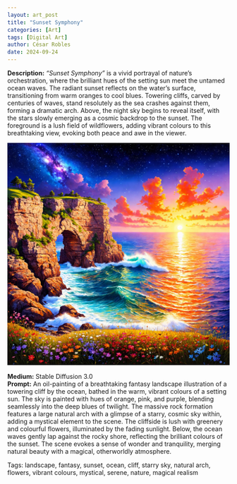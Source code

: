 ```yaml
---
layout: art_post
title: "Sunset Symphony"
categories: [Art]
tags: [Digital Art]
author: César Robles
date: 2024-09-24
---
```

**Description:** *“Sunset Symphony”* is a vivid portrayal of nature’s orchestration, where the brilliant hues of the setting sun meet the untamed ocean waves. The radiant sunset reflects on the water’s surface, transitioning from warm oranges to cool blues. Towering cliffs, carved by centuries of waves, stand resolutely as the sea crashes against them, forming a dramatic arch. Above, the night sky begins to reveal itself, with the stars slowly emerging as a cosmic backdrop to the sunset. The foreground is a lush field of wildflowers, adding vibrant colours to this breathtaking view, evoking both peace and awe in the viewer.

![Sunset Symphony](/imag/digital_art/sunset_symphony.jpg)

**Medium:** Stable Diffusion 3.0\
**Prompt:** An oil-painting of a breathtaking fantasy landscape illustration of a towering cliff by the ocean, bathed in the warm, vibrant colours of a setting sun. The sky is painted with hues of orange, pink, and purple, blending seamlessly into the deep blues of twilight. The massive rock formation features a large natural arch with a glimpse of a starry, cosmic sky within, adding a mystical element to the scene. The cliffside is lush with greenery and colourful flowers, illuminated by the fading sunlight. Below, the ocean waves gently lap against the rocky shore, reflecting the brilliant colours of the sunset. The scene evokes a sense of wonder and tranquility, merging natural beauty with a magical, otherworldly atmosphere.

Tags: landscape, fantasy, sunset, ocean, cliff, starry sky, natural arch, flowers, vibrant colours, mystical, serene, nature, magical realism